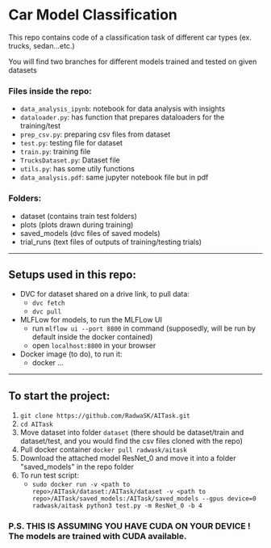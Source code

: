 # Car Model Classification
This repo contains code of a classification task of different car types (ex. trucks, sedan...etc.)

You will find two branches for different models trained and tested on given datasets

### Files inside the repo:
* ```data_analysis_ipynb```: notebook for data analysis with insights
* ```dataloader.py```: has function that prepares dataloaders for the training/test
* ```prep_csv.py```: preparing csv files from dataset
* ```test.py```: testing file for dataset
* ```train.py```: training file
* ```TrucksDataset.py```: Dataset file
* ```utils.py```: has some utily functions
* ```data_analysis.pdf```: same jupyter notebook file but in pdf

### Folders:
* dataset (contains train test folders)
* plots (plots drawn during training)
* saved_models (dvc files of saved models)
* trial_runs (text files of outputs of training/testing trials)

---------------------------

## Setups used in this repo:
* DVC for dataset shared on a drive link, to pull data:
  * ```dvc fetch```
  * ```dvc pull```
* MLFLow for models, to run the MLFLow UI
  * run ```mlflow ui --port 8800``` in command (supposedly, will be run by default inside the docker contained)
  * open ```localhost:8800``` in your browser
* Docker image (to do), to run it:
  * docker ...

----------------------

## To start the project:
1. ```git clone https://github.com/RadwaSK/AITask.git```
2. ```cd AITask```
3. Move dataset into folder ```dataset``` (there should be dataset/train and dataset/test, and you would find the csv files cloned with the repo)
4. Pull docker container ```docker pull radwask/aitask```
5. Download the attached model ResNet_0 and move it into a folder "saved_models" in the repo folder
6. To run test script:
   * ```sudo docker run -v <path to repo>/AITask/dataset:/AITask/dataset -v <path to repo>/AITask/saved_models:/AITask/saved_models --gpus device=0 radwask/aitask python3 test.py -m ResNet_0 -b 4```

### P.S. THIS IS ASSUMING YOU HAVE CUDA ON YOUR DEVICE ! The models are trained with CUDA available.

